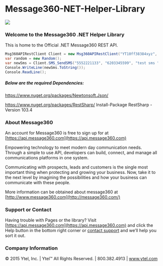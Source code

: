 # Message360-NET-Helper-Library

![](http://message360.com/wordpress/wp-content/uploads/2014/08/message360.png)

### Welcome to the Message360 .NET Helper Library
This is home to the Official .NET Message360 REST API. 

```C#
Msg360APIRestClient Client = new Msg360APIRestClient("YT10ff38384xyz", "1acff58abc", ".xml");
var random = new Random();
var newSms = Client.SMS_SendSMS("5552221133", "6203345599", "test sms " + random.ToString(), "1", "1");
Console.WriteLine(newSms.ToString());
Console.ReadLine();
```
##### Below are the required Dependencies:
https://www.nuget.org/packages/Newtonsoft.Json/

https://www.nuget.org/packages/RestSharp/
Install-Package RestSharp -Version 103.4


### About Message360

An account for Message360 is free to sign up for at [https://api.message360.com](https://api.message360.com)

Empowering technology to meet modern day communication needs. Through a simple to use API, developers can build, connect, and manage all communications platforms in one system. 

Communicating with prospects, leads and customers is the single most important thing when protecting and growing your business. Now, take it to the next level by imagining the possibilities and how your business can communicate with these people.

More information can be obtained about message360 at [http://www.message360.com](http://message360.com/)

### Support or Contact
Having trouble with Pages or the library?  Visit [https://api.message360.com](https://api.message360.com) and click the Help button in the bottom right corner or [contact support](mailto:support@ytel.com) and we’ll help you sort it out.

### Company Information
© 2015 Ytel, Inc. | Ytel™ All Rights Reserved. | 800.382.4913 | www.ytel.com
